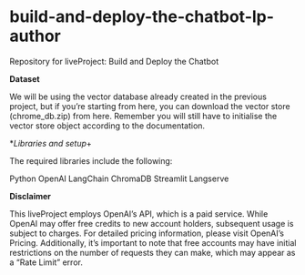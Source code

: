 # build-and-deploy-the-chatbot-lp-author
Repository for liveProject: Build and Deploy the Chatbot

**Dataset**

We will be using the vector database already created in the previous project, but if you’re starting from here, you can download the vector store (chrome_db.zip) from here. Remember you will still have to initialise the vector store object according to the documentation.

**Libraries and setup*+

The required libraries include the following:

Python
OpenAI
LangChain
ChromaDB
Streamlit
Langserve

**Disclaimer**

This liveProject employs OpenAI’s API, which is a paid service. While OpenAI may offer free credits to new account holders, subsequent usage is subject to charges. For detailed pricing information, please visit OpenAI’s Pricing. Additionally, it’s important to note that free accounts may have initial restrictions on the number of requests they can make, which may appear as a “Rate Limit” error.
